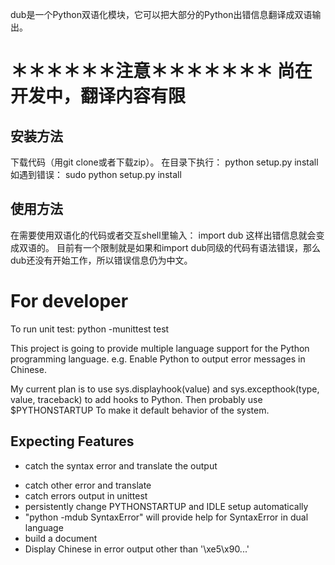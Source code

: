 dub是一个Python双语化模块，它可以把大部分的Python出错信息翻译成双语输出。

＊＊＊＊＊＊注意＊＊＊＊＊＊＊
 尚在开发中，翻译内容有限
=====================================================
安装方法
-------
下载代码（用git clone或者下载zip）。
在目录下执行：
python setup.py install
如遇到错误：
sudo python setup.py install

使用方法
-------
在需要使用双语化的代码或者交互shell里输入：
import dub
这样出错信息就会变成双语的。
目前有一个限制就是如果和import dub同级的代码有语法错误，那么dub还没有开始工作，所以错误信息仍为中文。


For developer
================
To run unit test:
python -munittest test

This project is going to provide multiple language support for the Python programming language. e.g. Enable Python to output error messages in Chinese.

My current plan is to use
sys.displayhook(value)
and
sys.excepthook(type, value, traceback)
to add hooks to Python. Then probably use
$PYTHONSTARTUP
To make it default behavior of the system.

Expecting Features
----------
* catch the syntax error and translate the output
+ catch other error and translate
+ catch errors output in unittest
+ persistently change PYTHONSTARTUP and IDLE setup automatically
+ "python -mdub SyntaxError" will provide help for SyntaxError in dual language
+ build a document
+ Display Chinese in error output other than '\xe5\x90...'
